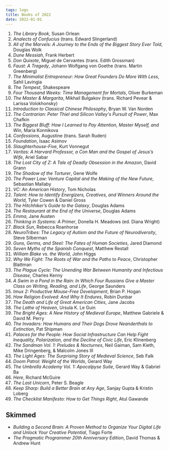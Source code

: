 ```yaml
---
tags: logs
title: Books of 2022
date: 2022-01-01
---
```


1. *The Library Book*, Susan Orlean
2. *Analects of Confucius* (trans. Edward Slingerland)
3. *All of the Marvels: A Journey to the Ends of the Biggest Story Ever Told*, Douglas Wolk
4. *Dune Messiah*, Frank Herbert
5. *Don Quixote*, Miguel de Cervantes (trans. Edith Grossman)
6. *Faust: A Tragedy*, Johann Wolfgang von Goethe (trans. Martin Greenberg)
7. *The Minimalist Entrepreneur: How Great Founders Do More With Less*, Sahil Lavingia
8. *The Tempest*, Shakespeare
9. *Four Thousand Weeks: Time Management for Mortals*, Oliver Burkeman
10. *The Master & Margarita*, Mikhail Bulgakov (trans. Richard Pevear & Larissa Volokhonsky)
11. *Introduction to Classical Chinese Philosophy*, Bryan W. Van Norden
12. *The Contrarian: Peter Thiel and Silicon Valley's Pursuit of Power*, Max Chafkin
13. *The Biggest Bluff: How I Learned to Pay Attention, Master Myself, and Win*, Maria Konnikova
14. *Confessions*, Augustine (trans. Sarah Ruden)
15. *Foundation*, Isaac Asimov
16. *Slaughterhouse-Five*, Kurt Vonnegut
17. *Veritas: A Harvard Professor, a Con Man and the Gospel of Jesus’s Wife*, Ariel Sabar
18. *The Lost City of Z: A Tale of Deadly Obsession in the Amazon*, David Grann
19. *The Shadow of the Torturer*, Gene Wolfe
20. *The Power Law: Venture Capital and the Making of the New Future*, Sebastian Mallaby
21. *VC: An American History*, Tom Nicholas
22. *Talent: How to Identify Energizers, Creatives, and Winners Around the World*, Tyler Cowen & Daniel Gross
23. *The Hitchhiker’s Guide to the Galaxy*, Douglas Adams
24. *The Restaurant at the End of the Universe*, Douglas Adams
25. *Emma*, Jane Austen
26. *Thinking in Systems: A Primer*, Donella H. Meadows (ed. Diana Wright)
27. *Black Sun*, Rebecca Roanhorse
28. *NeuroTribes: The Legacy of Autism and the Future of Neurodiversity*, Steve Silberman
29. *Guns, Germs, and Steel: The Fates of Human Societies*, Jared Diamond
30. *Seven Myths of the Spanish Conquest*, Matthew Restall
31. *William Blake vs. the World*, John Higgs
32. *Why We Fight: The Roots of War and the Paths to Peace*, Christopher Blattman
33. *The Plague Cycle: The Unending War Between Humanity and Infectious Disease*, Charles Kenny
34. *A Swim in a Pond in the Rain: In Which Four Russians Give a Master Class on Writing, Reading, and Life*, George Saunders
35. *tmux 2: Productive Mouse-Free Development*, Brian P. Hogan
36. *How Religion Evolved: And Why It Endures*, Robin Dunbar
37. *The Death and Life of Great American Cities*, Jane Jacobs
38. *The Lathe of Heaven*, Ursula K. Le Guin
39. *The Bright Ages: A New History of Medieval Europe*, Matthew Gabriele & David M. Perry
40. *The Invaders: How Humans and Their Dogs Drove Neanderthals to Extinction*, Pat Shipman
41. *Palaces for the People: How Social Infrastructure Can Help Fight Inequality, Polarization, and the Decline of Civic Life*, Eric Klinenberg
42. *The Sandman Vol. 1: Preludes & Nocturnes*, Neil Gaiman, Sam Kieth, Mike Dringenberg, & Malcolm Jones III
43. *The Light Ages: The Surprising Story of Medieval Science*, Seb Falk
44. *Doom Patrol: Weight of the Worlds*, Gerard Way
45. *The Umbrella Academy Vol. 1: Apocalpyse Suite*, Gerard Way & Gabriel Ba
46. *Here*, Richard McGuire
47. *The Last Unicorn*, Peter S. Beagle
48. *Keep Sharp: Build a Better Brain at Any Age*, Sanjay Gupta & Kristin Loberg
49. *The Checklist Manifesto: How to Get Things Right*, Atul Gawande

## Skimmed

- *Building a Second Brain: A Proven Method to Organize Your Digital Life and Unlock Your Creative Potential*, Tiago Forte
- *The Pragmatic Programmer 20th Anniversary Edition*, David Thomas & Andrew Hunt
